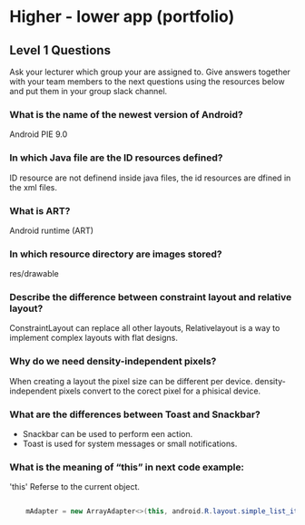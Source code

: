 # Higher - lower app (portfolio)

## Level 1 Questions

Ask your lecturer which group your are assigned to. Give answers together with your team members 
to the next questions using the resources below and put them in your group slack channel.


### What is the name of the newest version of Android?

Android PIE 9.0

### In which Java file are the ID resources defined?

ID resource are not definend inside java files, the id resources are dfined in the xml files.

### What is ART?

Android runtime (ART) 

### In which resource directory are images stored?

res/drawable

### Describe the difference between constraint layout and relative layout?

ConstraintLayout can replace all other layouts, Relativelayout is a way to implement
complex layouts with flat designs.

### Why do we need density-independent pixels?

When creating a layout the pixel size can be different per device.
density-independent pixels convert to the corect pixel for a phisical device.

### What are the differences between Toast and Snackbar?

* Snackbar can be used to perform een action.
* Toast is used for system messages or small notifications.

### What is the meaning of “this” in next code example:

'this' Referse to the current object.

```java

    mAdapter = new ArrayAdapter<>(this, android.R.layout.simple_list_item_1, mReminders);

```
